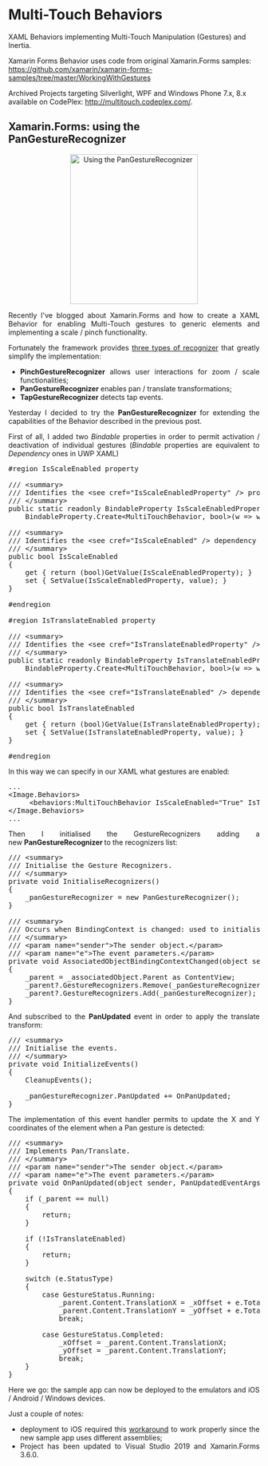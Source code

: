 # Multi-Touch Behaviors

XAML Behaviors implementing Multi-Touch Manipulation (Gestures) and Inertia.

Xamarin Forms Behavior uses code from original Xamarin.Forms samples: https://github.com/xamarin/xamarin-forms-samples/tree/master/WorkingWithGestures

Archived Projects targeting Silverlight, WPF and Windows Phone 7.x, 8.x available on CodePlex: http://multitouch.codeplex.com/.

## Xamarin.Forms: using the PanGestureRecognizer
<p style="text-align: center;"><img class="size-medium wp-image-7904 aligncenter" src="https://davide.dev/wp-content/uploads/2016/02/Using-PanGestureRecognizer.png" alt="Using the PanGestureRecognizer" width="256" height="300"></p>

<p style="text-align: justify;">Recently I've blogged about Xamarin.Forms and&nbsp;how to create a XAML Behavior for enabling&nbsp;Multi-Touch gestures to generic elements and implementing a scale / pinch functionality.</p>

<p style="text-align: justify;">Fortunately the framework provides <a href="https://developer.xamarin.com/guides/xamarin-forms/user-interface/gestures/" target="_blank" rel="noopener noreferrer">three types of recognizer</a> that greatly simplify the implementation:</p>

<ul>
    <li style="text-align: justify;"><strong>PinchGestureRecognizer</strong> allows user interactions for zoom / scale functionalities;</li>
    <li style="text-align: justify;"><strong>PanGestureRecognizer</strong> enables pan / translate transformations;</li>
    <li style="text-align: justify;"><strong>TapGestureRecognizer</strong> detects tap events.</li>
</ul>

<p style="text-align: justify;">Yesterday I decided to try the&nbsp;<strong>PanGestureRecognizer&nbsp;</strong>for&nbsp;extending the capabilities of the Behavior described in the previous post.</p>

<p style="text-align: justify;">First of all, I added two <em>Bindable</em> properties in order to permit activation / deactivation of individual gestures (<em>Bindable</em> properties&nbsp;are equivalent to <em>Dependency</em> ones&nbsp;in UWP XAML)</p>

<pre class="lang:default decode:true" title="IsTranslateEnabled and IsScaleEnabled Bindable properties">#region IsScaleEnabled property

/// &lt;summary&gt;
/// Identifies the &lt;see cref="IsScaleEnabledProperty" /&gt; property.
/// &lt;/summary&gt;
public static readonly BindableProperty IsScaleEnabledProperty =
    BindableProperty.Create&lt;MultiTouchBehavior, bool&gt;(w =&gt; w.IsScaleEnabled, default(bool));

/// &lt;summary&gt;
/// Identifies the &lt;see cref="IsScaleEnabled" /&gt; dependency / bindable property.
/// &lt;/summary&gt;
public bool IsScaleEnabled
{
    get { return (bool)GetValue(IsScaleEnabledProperty); }
    set { SetValue(IsScaleEnabledProperty, value); }
}

#endregion

#region IsTranslateEnabled property

/// &lt;summary&gt;
/// Identifies the &lt;see cref="IsTranslateEnabledProperty" /&gt; property.
/// &lt;/summary&gt;
public static readonly BindableProperty IsTranslateEnabledProperty =
    BindableProperty.Create&lt;MultiTouchBehavior, bool&gt;(w =&gt; w.IsTranslateEnabled, default(bool));

/// &lt;summary&gt;
/// Identifies the &lt;see cref="IsTranslateEnabled" /&gt; dependency / bindable property.
/// &lt;/summary&gt;
public bool IsTranslateEnabled
{
    get { return (bool)GetValue(IsTranslateEnabledProperty); }
    set { SetValue(IsTranslateEnabledProperty, value); }
}

#endregion</pre>

<p style="text-align: justify;">In this way we can specify in our XAML what gestures are enabled:</p>

<pre class="lang:default decode:true ">...
&lt;Image.Behaviors&gt;
     &lt;behaviors:MultiTouchBehavior IsScaleEnabled="True" IsTranslateEnabled="True" /&gt;
&lt;/Image.Behaviors&gt;
...</pre>

<p style="text-align: justify;">Then I initialised the GestureRecognizers adding a new&nbsp;<strong>PanGestureRecognizer&nbsp;</strong>to the recognizers list:</p>

<pre class="lang:default decode:true ">/// &lt;summary&gt;
/// Initialise the Gesture Recognizers.
/// &lt;/summary&gt;
private void InitialiseRecognizers()
{
    _panGestureRecognizer = new PanGestureRecognizer();
}

/// &lt;summary&gt;
/// Occurs when BindingContext is changed: used to initialise the Gesture Recognizers.
/// &lt;/summary&gt;
/// &lt;param name="sender"&gt;The sender object.&lt;/param&gt;
/// &lt;param name="e"&gt;The event parameters.&lt;/param&gt;
private void AssociatedObjectBindingContextChanged(object sender, EventArgs e)
{
    _parent = _associatedObject.Parent as ContentView;
    _parent?.GestureRecognizers.Remove(_panGestureRecognizer);
    _parent?.GestureRecognizers.Add(_panGestureRecognizer);
}</pre>

<p style="text-align: justify;">And subscribed to the <strong>PanUpdated</strong> event in order to apply the translate transform:</p>

<pre class="lang:default decode:true ">/// &lt;summary&gt;
/// Initialise the events.
/// &lt;/summary&gt;
private void InitializeEvents()
{
    CleanupEvents();

    _panGestureRecognizer.PanUpdated += OnPanUpdated;
}</pre>

<p style="text-align: justify;">The implementation of this event handler permits to update the X and Y coordinates&nbsp;of the element when a Pan gesture is detected:</p>

<pre class="lang:default decode:true " title="PanUpdated event handler implementation">/// &lt;summary&gt;
/// Implements Pan/Translate.
/// &lt;/summary&gt;
/// &lt;param name="sender"&gt;The sender object.&lt;/param&gt;
/// &lt;param name="e"&gt;The event parameters.&lt;/param&gt;
private void OnPanUpdated(object sender, PanUpdatedEventArgs e)
{
    if (_parent == null)
    {
        return;
    }

    if (!IsTranslateEnabled)
    {
        return;
    }

    switch (e.StatusType)
    {
        case GestureStatus.Running:
            _parent.Content.TranslationX = _xOffset + e.TotalX;
            _parent.Content.TranslationY = _yOffset + e.TotalY;
            break;

        case GestureStatus.Completed:
            _xOffset = _parent.Content.TranslationX;
            _yOffset = _parent.Content.TranslationY;
            break;
    }
}</pre>

<p style="text-align: justify;">Here we go: the sample app can now be deployed to the emulators and iOS / Android / Windows devices.</p>

<p style="text-align: justify;">Just a couple of notes:</p>

<ul>
    <li style="text-align: justify;">deployment to iOS required this <a href="http://codeworks.it/blog/?p=242" target="_blank" rel="noopener noreferrer">workaround</a>&nbsp;to work properly since the new sample app uses different assemblies;</li>
    <li style="text-align: justify;">Project has been updated to Visual Studio 2019 and Xamarin.Forms 3.6.0.</li>
</ul>

